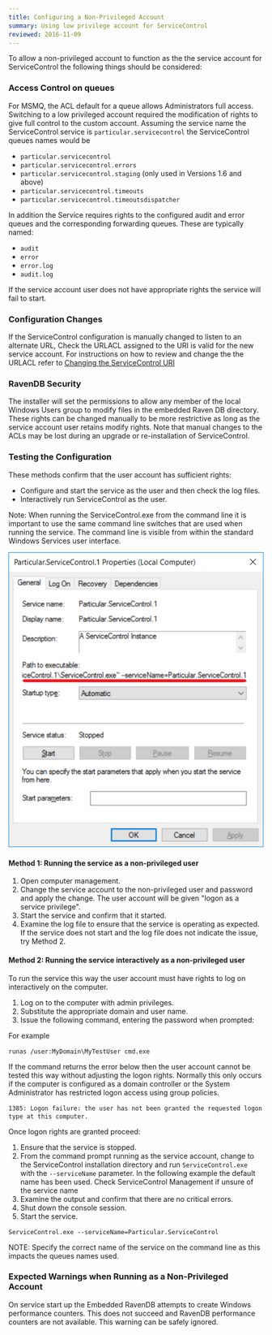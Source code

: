 ```yaml
---
title: Configuring a Non-Privileged Account
summary: Using low privilege account for ServiceControl
reviewed: 2016-11-09
---
```


To allow a non-privileged account to function as the the service account for ServiceControl the following things should be considered:


### Access Control on queues

For MSMQ, the ACL default for a queue allows Administrators full access. Switching to a low privileged account required the modification of rights to give full control to the custom account. Assuming the service name the ServiceControl service is `particular.servicecontrol` the ServiceControl queues names would be

 * `particular.servicecontrol`
 * `particular.servicecontrol.errors`
 * `particular.servicecontrol.staging` (only used in Versions 1.6 and above)
 * `particular.servicecontrol.timeouts`
 * `particular.servicecontrol.timeoutsdispatcher`

In addition the Service requires rights to the configured audit and error queues and the corresponding forwarding queues. These are typically named:

 * `audit`
 * `error`
 * `error.log`
 * `audit.log`

If the service account user does not have appropriate rights the service will fail to start.


### Configuration Changes

If the ServiceControl configuration is manually changed to listen to an alternate URL, Check the URLACL assigned to the URI is valid for the new service account. For instructions on how to review and change the the URLACL refer to [Changing the ServiceControl URI](setting-custom-hostname.md)


### RavenDB Security

The installer will set the permissions to allow any member of the local Windows Users group to modify files in the embedded Raven DB directory. These rights can be changed manually to be more restrictive as long as the service account user retains modify rights. Note that manual changes to the ACLs may be lost during an upgrade or re-installation of ServiceControl.


### Testing the Configuration

These methods confirm that the user account has sufficient rights:

 * Configure and start the service as the user and then check the log files.
 * Interactively run ServiceControl as the user.

Note: When running the ServiceControl.exe from the command line it is important to use the same command line switches that are used when running the service. The command line is visible from within the standard Windows Services user interface.  


![](servicedetailsview.png 'width=500')


#### Method 1: Running the service as a non-privileged user

 1. Open computer management.
 1. Change the service account to the non-privileged user and password and apply the change. The user account will be given "logon as a service privilege".
 1. Start the service and confirm that it started.
 1. Examine the log file to ensure that the service is operating as expected. If the service does not start and the log file does not indicate the issue, try Method 2.


#### Method 2: Running the service interactively as a non-privileged user

To run the service this way the user account must have rights to log on interactively on the computer.

 1. Log on to the computer with admin privileges.
 1. Substitute the appropriate domain and user name.
 1. Issue the following command, entering the password when prompted:

For example

```dos
runas /user:MyDomain\MyTestUser cmd.exe
```

If the command returns the error below then the user account cannot be tested this way without adjusting the logon rights. Normally this only occurs if the computer is configured as a domain controller or the System Administrator has restricted logon access using group policies.

```no-highlight
1385: Logon failure: the user has not been granted the requested logon type at this computer.
```

Once logon rights are granted proceed:

 1. Ensure that the service is stopped.
 1. From the command prompt running as the service account, change to the ServiceControl installation directory and run `ServiceControl.exe` with the `--serviceName` parameter. In the following example the default name has been used. Check ServiceControl Management if unsure of the service name
 1. Examine the output and confirm that there are no critical errors.
 1. Shut down the console session.
 1. Start the service.

```dos
ServiceControl.exe --serviceName=Particular.ServiceControl
```

NOTE: Specify the correct name of the service on the command line as this impacts the queues names used.


### Expected Warnings when Running as a Non-Privileged Account

On service start up the Embedded RavenDB attempts to create Windows performance counters. This does not succeed and RavenDB performance counters are not available. This warning can be safely ignored.
